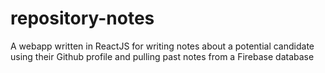 # repository-notes
A webapp written in ReactJS for writing notes about a potential candidate using their Github profile and pulling past notes from a Firebase database
